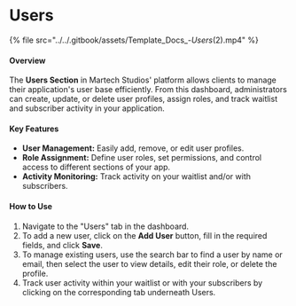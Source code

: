 # Users

{% file src="../../.gitbook/assets/Template_Docs_-_Users_(2).mp4" %}

#### Overview

The **Users Section** in Martech Studios' platform allows clients to manage their application's user base efficiently. From this dashboard, administrators can create, update, or delete user profiles, assign roles, and track waitlist and subscriber activity in your application.

#### Key Features

* **User Management:** Easily add, remove, or edit user profiles.
* **Role Assignment:** Define user roles, set permissions, and control access to different sections of your app.
* **Activity Monitoring:** Track activity on your waitlist and/or with subscribers.

#### How to Use

1. Navigate to the "Users" tab in the dashboard.
2. To add a new user, click on the **Add User** button, fill in the required fields, and click **Save**.
3. To manage existing users, use the search bar to find a user by name or email, then select the user to view details, edit their role, or delete the profile.
4. Track user activity within your waitlist or with your subscribers by clicking on the corresponding tab underneath Users.
